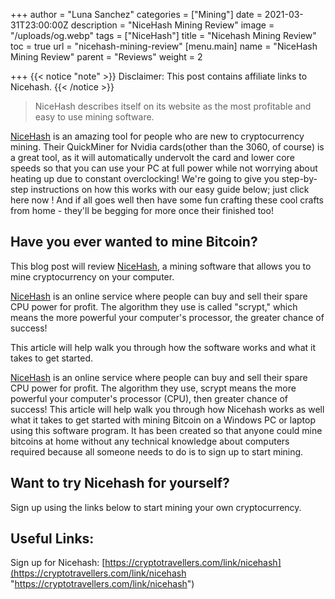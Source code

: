 +++
author = "Luna Sanchez"
categories = ["Mining"]
date = 2021-03-31T23:00:00Z
description = "NiceHash Mining Review"
image = "/uploads/og.webp"
tags = ["NiceHash"]
title = "Nicehash Mining Review"
toc = true
url = "nicehash-mining-review"
[menu.main]
name = "NiceHash Mining Review"
parent = "Reviews"
weight = 2

+++
{{< notice "note" >}} Disclaimer: This post contains affiliate links to Nicehash. {{< /notice >}}

> NiceHash describes itself on its website as the most profitable and easy to use mining software.

[NiceHash](https://cryptotravellers.com/link/nicehash) is an amazing tool for people who are new to cryptocurrency mining. Their QuickMiner for Nvidia cards(other than the 3060, of course) is a great tool, as it will automatically undervolt the card and lower core speeds so that you can use your PC at full power while not worrying about heating up due to constant overclocking! We're going to give you step-by-step instructions on how this works with our easy guide below; just click here now ! And if all goes well then have some fun crafting these cool crafts from home - they'll be begging for more once their finished too!

## Have you ever wanted to mine Bitcoin?

This blog post will review [NiceHash](https://cryptotravellers.com/link/nicehash), a mining software that allows you to mine cryptocurrency on your computer.

[NiceHash](https://cryptotravellers.com/link/nicehash) is an online service where people can buy and sell their spare CPU power for profit. The algorithm they use is called "scrypt," which means the more powerful your computer's processor, the greater chance of success!

This article will help walk you through how the software works and what it takes to get started.

[NiceHash](https://cryptotravellers.com/link/nicehash) is an online service where people can buy and sell their spare CPU power for profit. The algorithm they use, scrypt means the more powerful your computer's processor (CPU), then greater chance of success! This article will help walk you through how Nicehash works as well what it takes to get started with mining Bitcoin on a Windows PC or laptop using this software program. It has been created so that anyone could mine bitcoins at home without any technical knowledge about computers required because all someone needs to do is to sign up to start mining.

## Want to try Nicehash for yourself?

Sign up using the links below to start mining your own cryptocurrency.

## Useful Links:

Sign up for Nicehash: [https://cryptotravellers.com/link/nicehash](https://cryptotravellers.com/link/nicehash "https://cryptotravellers.com/link/nicehash")